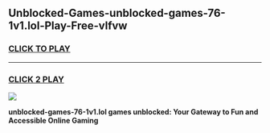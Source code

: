 
## Unblocked-Games-unblocked-games-76-1v1.lol-Play-Free-vlfvw
<h3>
<a href="https://premium76.site?title=unblocked-games-76-1v1.lol&ref=19M">CLICK TO PLAY</a></h3>
<hr>

<h3>
<a href="https://premium76.site?title=unblocked-games-76-1v1.lol&ref=19M">CLICK 2 PLAY</a>
  
</h3>

<a href="https://premium76.site?title=unblocked-games-76-1v1.lol&ref=19M"><img src="https://clearcache.store/games.png"></a>


**unblocked-games-76-1v1.lol games unblocked: Your Gateway to Fun and Accessible Online Gaming**
